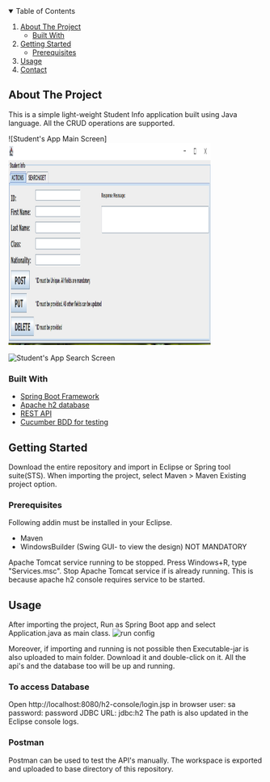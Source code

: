 


<!-- TABLE OF CONTENTS -->
<details open="open">
  <summary>Table of Contents</summary>
  <ol>
    <li>
      <a href="#about-the-project">About The Project</a>
      <ul>
        <li><a href="#built-with">Built With</a></li>
      </ul>
    </li>
    <li>
      <a href="#getting-started">Getting Started</a>
      <ul>
        <li><a href="#prerequisites">Prerequisites</a></li>
       </ul>
    </li>
    <li><a href="#usage">Usage</a></li>
    <li><a href="#contact">Contact</a></li>
    
  </ol>
</details>

<!-- ABOUT THE PROJECT -->
## About The Project
This is a simple light-weight Student Info application built using Java language.
All the CRUD operations are supported.


![Student's App Main Screen]<img src="images/StudentsApp.PNG" alt="Logo" width="400" height="400">

![Student's App Search Screen](https://photos.app.goo.gl/2sS9aRghgHFpQsMx6)

### Built With
* [Spring Boot Framework](https://spring.io/projects/spring-framework)
* [Apache h2 database](https://www.h2database.com/)
* [REST API](https://www.mulesoft.com/resources/api)
*  [Cucumber BDD for testing](https://cucumber.io/)

<!-- GETTING STARTED -->
## Getting Started

Download the entire repository and import in Eclipse or Spring tool suite(STS).
When importing the project, select Maven > Maven Existing project option.

### Prerequisites
Following addin must be installed in your Eclipse.
* Maven
* WindowsBuilder (Swing GUI- to view the design) NOT MANDATORY

 Apache Tomcat service running to be stopped. Press Windows+R, type "Services.msc". Stop Apache Tomcat service if is already running. This is because apache h2 console requires service to be started.

## Usage
After importing the project, Run as Spring Boot app and select Application.java as main class.
![run config ](https://photos.app.goo.gl/9M9KgcYeNjFRxA4aA)

Moreover, if importing and running is not possible then Executable-jar is also uploaded to main folder.
Download it and double-click on it. All the api's and the database too will be up and running.
### To access Database
 Open http://localhost:8080/h2-console/login.jsp in browser
 user: sa
 password: password
 JDBC URL: jdbc:h2 <Path to sampledata>
 The path is also updated in the Eclipse console logs.
 
### Postman 
Postman can be used to test the API's manually. 
The workspace is exported and uploaded to base directory of this repository.

  





